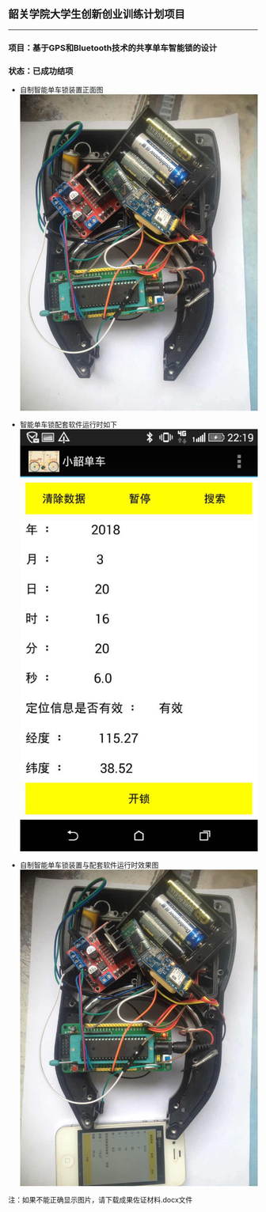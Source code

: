 ##  韶关学院大学生创新创业训练计划项目

-----------------------------
### 项目：基于GPS和Bluetooth技术的共享单车智能锁的设计
### 状态：已成功结项


- 自制智能单车锁装置正面图
![](https://github.com/victory1355/byte/blob/master/show/lock.png)



- 智能单车锁配套软件运行时如下
![](https://github.com/victory1355/byte/blob/master/show/app.png)



- 自制智能单车锁装置与配套软件运行时效果图
![](https://github.com/victory1355/byte/blob/master/show/app%26lock.jpg)



注：如果不能正确显示图片，请下载成果佐证材料.docx文件
